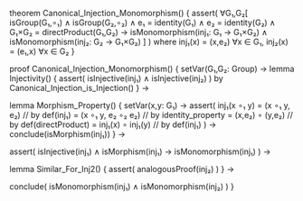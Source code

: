 theorem Canonical_Injection_Monomorphism() {
  assert(
    ∀G₁,G₂[
      isGroup(G₁,∘₁) ∧ isGroup(G₂,∘₂) ∧
      e₁ = identity(G₁) ∧ e₂ = identity(G₂) ∧
      G₁×G₂ = directProduct(G₁,G₂) →
      isMonomorphism(inj₁: G₁ → G₁×G₂) ∧ 
      isMonomorphism(inj₂: G₂ → G₁×G₂)
    ]
  ) where
    inj₁(x) = (x,e₂) ∀x ∈ G₁,
    inj₂(x) = (e₁,x) ∀x ∈ G₂
}

proof Canonical_Injection_Monomorphism() {
  setVar(G₁,G₂: Group) →
  lemma Injectivity() {
    assert(
      isInjective(inj₁) ∧ isInjective(inj₂)
    ) by Canonical_Injection_is_Injection()
  } →
  
  lemma Morphism_Property() {
    setVar(x,y: G₁) →
    assert(
      inj₁(x ∘₁ y) 
      = (x ∘₁ y, e₂)                   // by def(inj₁)
      = (x ∘₁ y, e₂ ∘₂ e₂)             // by identity_property
      = (x,e₂) ∘ (y,e₂)                // by def(directProduct)
      = inj₁(x) ∘ inj₁(y)              // by def(inj₁)
    ) →
    conclude(isMorphism(inj₁))
  } →

  assert(
    isInjective(inj₁) ∧ isMorphism(inj₁) → 
    isMonomorphism(inj₁)
  ) →
  
  lemma Similar_For_Inj2() {
    assert(
      analogousProof(inj₂)
    )
  } →
  
  conclude(
    isMonomorphism(inj₁) ∧ isMonomorphism(inj₂)
  )
}